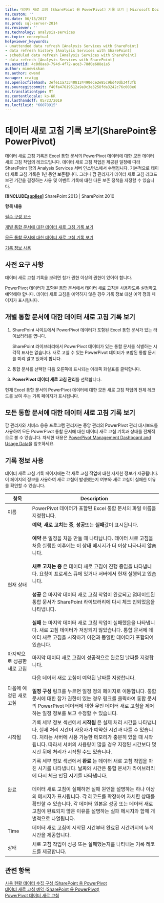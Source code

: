 ```yaml
---
title: 데이터 새로 고침 (SharePoint 용 PowerPivot) 기록 보기 | Microsoft Docs
ms.custom: ''
ms.date: 06/13/2017
ms.prod: sql-server-2014
ms.reviewer: ''
ms.technology: analysis-services
ms.topic: conceptual
helpviewer_keywords:
- unattended data refresh [Analysis Services with SharePoint]
- data refresh history [Analysis Services with SharePoint]
- scheduled data refresh [Analysis Services with SharePoint]
- data refresh [Analysis Services with SharePoint]
ms.assetid: 4c8d8aa8-794d-4f72-ace3-78d0e688e1a5
author: minewiskan
ms.author: owend
manager: craigg
ms.openlocfilehash: 3efe11a733408124490ece2e85c9bd40db34f3fb
ms.sourcegitcommit: f40fa47619512a9a9c3e3258fda3242c76c008e6
ms.translationtype: MT
ms.contentlocale: ko-KR
ms.lasthandoff: 05/23/2019
ms.locfileid: "66070915"
---
```

# <a name="view-data-refresh-history-powerpivot-for-sharepoint"></a>데이터 새로 고침 기록 보기(SharePoint용 PowerPivot)
  데이터 새로 고침 기록은 Excel 통합 문서의 PowerPivot 데이터에 대한 모든 데이터 새로 고침 작업의 레코드입니다. 데이터 새로 고침 작업은 제공된 일정에 따라 SharePoint 팜의 Analysis Services 서버 인스턴스에서 수행됩니다. 기본적으로 데이터 새로 고침 기록은 1년 동안 보존됩니다. 그러나 팜 관리자가 데이터 새로 고침 레코드 보관 기간을 결정하는 사용 및 이벤트 기록에 대한 다른 보존 정책을 지정할 수 있습니다.  
  
 **[!INCLUDE[applies](../../includes/applies-md.md)]**  SharePoint 2013 | SharePoint 2010  
  
 **항목 내용**  
  
 [필수 구성 요소](#prereq)  
  
 [개별 통합 문서에 대한 데이터 새로 고침 기록 보기](#viewhistory)  
  
 [모든 통합 문서에 대한 데이터 새로 고침 기록 보기](#viewITOps)  
  
 [기록 정보 사용](#pageelements)  
  
##  <a name="prereq"></a> 사전 요구 사항  
 데이터 새로 고침 기록을 보려면 참가 권한 이상의 권한이 있어야 합니다.  
  
 PowerPivot 데이터가 포함된 통합 문서에서 데이터 새로 고침을 사용하도록 설정하고 예약해야 합니다. 데이터 새로 고침을 예약하지 않은 경우 기록 정보 대신 예약 정의 페이지가 표시됩니다.  
  
##  <a name="viewhistory"></a> 개별 통합 문서에 대한 데이터 새로 고침 기록 보기  
  
1.  SharePoint 사이트에서 PowerPivot 데이터가 포함된 Excel 통합 문서가 있는 라이브러리를 엽니다.  
  
     SharePoint 라이브러리에서 PowerPivot 데이터가 있는 통합 문서를 식별하는 시각적 표시는 없습니다. 새로 고칠 수 있는 PowerPivot 데이터가 포함된 통합 문서를 미리 알고 있어야 합니다.  
  
2.  통합 문서를 선택한 다음 오른쪽에 표시되는 아래쪽 화살표를 클릭합니다.  
  
3.  **PowerPivot 데이터 새로 고침 관리**를 선택합니다.  
  
 현재 Excel 통합 문서의 PowerPivot 데이터에 대한 모든 새로 고침 작업의 전체 레코드를 보여 주는 기록 페이지가 표시됩니다.  
  
##  <a name="viewITOps"></a> 모든 통합 문서에 대한 데이터 새로 고침 기록 보기  
 팜 관리자와 서비스 응용 프로그램 관리자는 중앙 관리의 PowerPivot 관리 대시보드를 사용하여 모든 PowerPivot 통합 문서에 대한 데이터 새로 고침 기록과 상태를 전체적으로 볼 수 있습니다. 자세한 내용은 [PowerPivot Management Dashboard and Usage Data](power-pivot-management-dashboard-and-usage-data.md)을 참조하세요.  
  
##  <a name="pageelements"></a> 기록 정보 사용  
 데이터 새로 고침 기록 페이지에는 각 새로 고침 작업에 대한 자세한 정보가 제공됩니다. 이 페이지의 정보를 사용하여 새로 고침이 발생했는지 여부와 새로 고침이 실패한 이유를 확인할 수 있습니다.  
  
|항목|Description|  
|----------|-----------------|  
|이름|PowerPivot 데이터가 포함된 Excel 통합 문서의 파일 이름을 지정합니다.|  
|현재 상태|**예약**, **새로 고치는 중**, **성공**또는 **실패**값이 표시됩니다.<br /><br /> **예약** 은 일정을 처음 만들 때 나타납니다. 데이터 새로 고침을 처음 실행한 이후에는 이 상태 메시지가 더 이상 나타나지 않습니다.<br /><br /> **새로 고치는 중** 은 데이터 새로 고침이 진행 중임을 나타냅니다. 요청이 프로세스 큐에 있거나 서버에서 현재 실행되고 있습니다.<br /><br /> **성공** 은 마지막 데이터 새로 고침 작업이 완료되고 업데이트된 통합 문서가 SharePoint 라이브러리에 다시 체크 인되었음을 나타냅니다.<br /><br /> **실패** 는 마지막 데이터 새로 고침 작업이 실패했음을 나타냅니다. 새로 고침 데이터가 저장되지 않았습니다. 통합 문서에 데이터 새로 고침을 시작하기 이전과 동일한 데이터가 포함되어 있습니다.|  
|마지막으로 성공한 새로 고침|마지막 데이터 새로 고침이 성공적으로 완료된 날짜를 지정합니다.|  
|다음에 예정된 새로 고침|다음 데이터 새로 고침이 예약된 날짜를 지정합니다.<br /><br /> **일정 구성** 링크를 누르면 일정 정의 페이지로 이동합니다. 통합 문서에 대한 참가 권한이 있는 경우 링크를 클릭하여 통합 문서의 PowerPivot 데이터에 대한 무인 데이터 새로 고침을 제어하는 일정 정보를 보고 수정할 수 있습니다.|  
|시작됨|기록 세부 정보 섹션에서 **시작됨** 은 실제 처리 시간을 나타냅니다. 실제 처리 시간이 사용자가 예약한 시간과 다를 수 있습니다. 처리는 서버에 사용 가능한 메모리가 충분히 있을 때 시작됩니다. 따라서 서버의 사용량이 많을 경우 지정된 시간보다 몇 시간 뒤에 처리가 시작될 수도 있습니다.|  
|완료|기록 세부 정보 섹션에서 **완료** 는 데이터 새로 고침 작업을 마친 시기를 나타냅니다. 날짜와 시간은 통합 문서가 라이브러리에 다시 체크 인된 시기를 나타냅니다.<br /><br /> 데이터 새로 고침이 실패하면 실패 원인을 설명하는 하나 이상의 메시지가 표시됩니다. 각 레코드를 확장하여 자세한 상태를 확인할 수 있습니다. 각 데이터 원본은 성공 또는 데이터 새로 고침이 완료되지 않은 이유를 설명하는 실패 메시지와 함께 개별적으로 나열됩니다.|  
|Time|데이터 새로 고침이 시작된 시간부터 완료된 시간까지의 누적 시간을 제공합니다.|  
|상태|새로 고침 작업이 성공 또는 실패했는지를 나타내는 기록 레코드를 제공합니다.|  
  
## <a name="see-also"></a>관련 항목  
 [사용 현황 데이터 수집 구성 &#40;SharePoint 용 PowerPivot](configure-usage-data-collection-for-power-pivot-for-sharepoint.md)   
 [데이터 새로 고침 예약 &#40;SharePoint 용 PowerPivot&#41;](../schedule-a-data-refresh-powerpivot-for-sharepoint.md)   
 [PowerPivot 데이터 새로 고침](power-pivot-data-refresh.md)  
  
  
